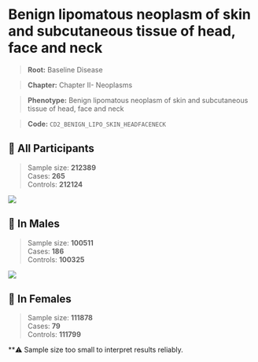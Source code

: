 # Benign lipomatous neoplasm of skin and subcutaneous tissue of head, face and neck

> **Root:** Baseline Disease  

> **Chapter:** Chapter II- Neoplasms  

> **Phenotype:** Benign lipomatous neoplasm of skin and subcutaneous tissue of head, face and neck  

> **Code:** `CD2_BENIGN_LIPO_SKIN_HEADFACENECK`

## 🧪 All Participants  
> Sample size: **212389**  
> Cases: **265**  
> Controls: **212124**
<img src="/Disease/Figures/ALL/Incidence/CD2_BENIGN_LIPO_SKIN_HEADFACENECK.png"/>
<CsvTable src="/public/Disease/Data/ALL/Incidence/COX_CD2_BENIGN_LIPO_SKIN_HEADFACENECK.csv" label="🔍 View full results" />

## 👨 In Males  
> Sample size: **100511**  
> Cases: **186**  
> Controls: **100325**
<img src="/Disease/Figures/Male/Incidence/CD2_BENIGN_LIPO_SKIN_HEADFACENECK.png"/>
<CsvTable src="/public/Disease/Data/Male/Incidence/COX_CD2_BENIGN_LIPO_SKIN_HEADFACENECK.csv" label="🔍 View full results" />

## 👩 In Females  
> Sample size: **111878**  
> Cases: **79**  
> Controls: **111799**

**⚠️ Sample size too small to interpret results reliably.

